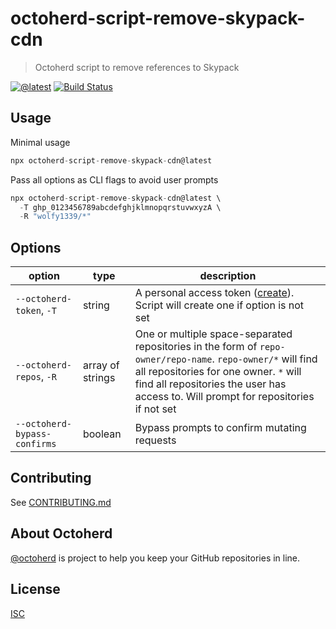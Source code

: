 # octoherd-script-remove-skypack-cdn

> Octoherd script to remove references to Skypack

[![@latest](https://img.shields.io/npm/v/octoherd-script-remove-skypack-cdn.svg)](https://www.npmjs.com/package/octoherd-script-remove-skypack-cdn)
[![Build Status](https://github.com/wolfy1339/octoherd-script-remove-skypack-cdn/workflows/Test/badge.svg)](https://github.com/wolfy1339/octoherd-script-remove-skypack-cdn/actions?query=workflow%3ATest+branch%3Amain)

## Usage

Minimal usage

```js
npx octoherd-script-remove-skypack-cdn@latest
```

Pass all options as CLI flags to avoid user prompts

```js
npx octoherd-script-remove-skypack-cdn@latest \
  -T ghp_0123456789abcdefghjklmnopqrstuvwxyzA \
  -R "wolfy1339/*"
```

## Options

| option                       | type             | description                                                                                                                                                                                                                                 |
| ---------------------------- | ---------------- | ------------------------------------------------------------------------------------------------------------------------------------------------------------------------------------------------------------------------------------------- |
| `--octoherd-token`, `-T`     | string           | A personal access token ([create](https://github.com/settings/tokens/new?scopes=repo)). Script will create one if option is not set                                                                                                         |
| `--octoherd-repos`, `-R`     | array of strings | One or multiple space-separated repositories in the form of `repo-owner/repo-name`. `repo-owner/*` will find all repositories for one owner. `*` will find all repositories the user has access to. Will prompt for repositories if not set |
| `--octoherd-bypass-confirms` | boolean          | Bypass prompts to confirm mutating requests                                                                                                                                                                                                 |

## Contributing

See [CONTRIBUTING.md](CONTRIBUTING.md)

## About Octoherd

[@octoherd](https://github.com/octoherd/) is project to help you keep your GitHub repositories in line.

## License

[ISC](LICENSE.md)
